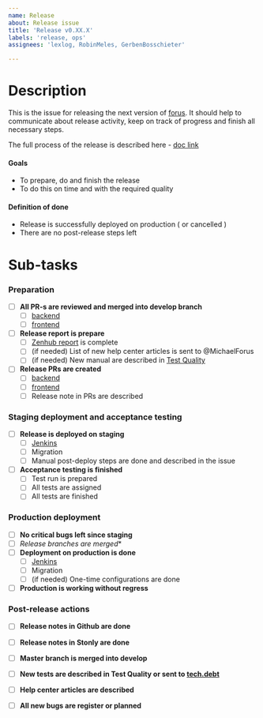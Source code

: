 ```yaml
---
name: Release
about: Release issue
title: 'Release v0.XX.X'
labels: 'release, ops'
assignees: 'lexlog, RobinMeles, GerbenBosschieter'

---
```


# Description
This is the issue for releasing the next version of [forus](https://github.com/teamforus/forus). It should help to communicate about release activity, keep on track of progress and finish all necessary steps.

The full process of the release is described here - [doc link](https://docs.google.com/document/d/1bvpxMAcFuh9_JRewJtHTxnqIeGST_kQgGwJytbFaFCw/edit#heading=h.xjgo9pp5rjan)

#### Goals
- To prepare, do and finish the release
- To do this on time and with the required quality

#### Definition of done
- Release is successfully deployed on production ( or cancelled )
- There are no post-release steps left

# Sub-tasks
### Preparation
- [ ] **All PR-s are reviewed and merged into develop branch**
    - [ ] [backend](https://github.com/teamforus/forus-backend/pulls)
    - [ ] [frontend](https://github.com/teamforus/forus-frontend/pulls)
- [ ] **Release report is prepare**
    - [ ] [Zenhub report](https://app.zenhub.com/workspaces/sprint-5f61c6c0a53fb84e755c82f6/reports/release?release=Z2lkOi8vcmFwdG9yL1JlbGVhc2UvNzk4MTA) is complete
    - [ ] (if needed) List of new help center articles is sent to @MichaelForus
    - [ ] (if needed) New manual are described in [Test Quality](https://web.testquality.com/site/forus/project/12011/tests)
- [ ] **Release PRs are created**
    - [ ] [backend](https://github.com/teamforus/forus-backend/pulls)
    - [ ] [frontend](https://github.com/teamforus/forus-frontend/pulls)
    - [ ] Release note in PRs are described

### Staging deployment and acceptance testing
- [ ] **Release is deployed on staging**
    - [ ] [Jenkins](https://jenkins.forus.io/job/staging/)
    - [ ] Migration
    - [ ] Manual post-deploy steps are done and described in the issue
- [ ] **Acceptance testing is finished**
    - [ ] Test run is prepared
    - [ ] All tests are assigned
    - [ ] All tests are finished

### Production deployment
- [ ] **No critical bugs left since staging**
- [ ] *Release branches are merged**
- [ ] **Deployment on production is done**
    - [ ] [Jenkins](https://jenkins.forus.io/job/production/)
    - [ ] Migration
    - [ ] (if needed) One-time configurations are done
- [ ] **Production is working without regress**

### Post-release actions
- [ ] **Release notes in Github are done**
- [ ] **Release notes in Stonly are done**
- [ ] **Master branch is merged into develop**
- [ ] **New tests are described in Test Quality or sent to [tech.debt](https://docs.google.com/document/d/1jhSXnK2rg-UzrKi9zkC00_vxNINFe0OcyXMFy7KcH-8/edit)**
- [ ] **Help center articles are described**
- [ ] **All new bugs are register or planned**


